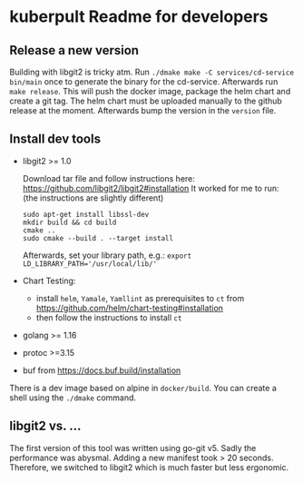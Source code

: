 # kuberpult Readme for developers

## Release a new version

Building with libgit2 is tricky atm. Run `./dmake make -C services/cd-service bin/main` once to generate the binary for the cd-service.
Afterwards run `make release`. This will push the docker image, package the helm chart and create a git tag. The helm chart must be uploaded manually to the github release at the moment.
Afterwards bump the version in the `version` file.

## Install dev tools

- libgit2 >= 1.0

  Download tar file and follow instructions here: https://github.com/libgit2/libgit2#installation
  It worked for me to run: (the instructions are slightly different)
  ```
  sudo apt-get install libssl-dev
  mkdir build && cd build
  cmake ..
  sudo cmake --build . --target install
  ```
  Afterwards, set your library path, e.g.: `export LD_LIBRARY_PATH='/usr/local/lib/'`
- Chart Testing: 
  - install `helm`, `Yamale`, `Yamllint` as prerequisites to `ct` from https://github.com/helm/chart-testing#installation 
  - then follow the instructions to install `ct`
- golang >= 1.16
- protoc >=3.15
- buf from https://docs.buf.build/installation

There is a dev image based on alpine in `docker/build`. You can create a shell using the `./dmake` command.

## libgit2 vs. ...

The first version of this tool was written using go-git v5. Sadly the performance was abysmal. Adding a new manifest took > 20 seconds. Therefore, we switched to libgit2 which is much faster but less ergonomic.
